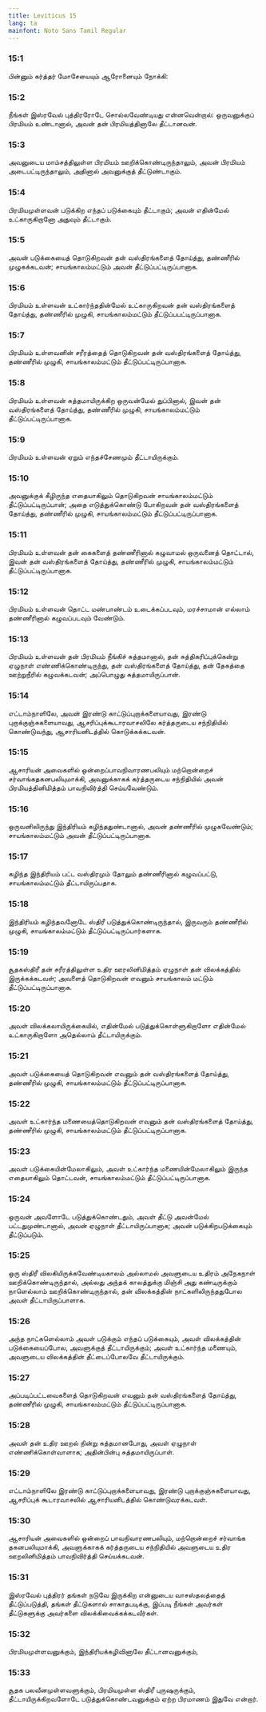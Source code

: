```yaml
---
title: Leviticus 15
lang: ta
mainfont: Noto Sans Tamil Regular
---
```


###  15:1

பின்னும் கர்த்தர் மோசேயையும் ஆரோனையும் நோக்கி:

###  15:2

நீங்கள் இஸ்ரவேல் புத்திரரோடே சொல்லவேண்டியது என்னவென்றால்: ஒருவனுக்குப் பிரமியம் உண்டானால், அவன் தன் பிரமியத்தினாலே தீட்டானவன்.

###  15:3

அவனுடைய மாம்சத்திலுள்ள பிரமியம் ஊறிக்கொண்டிருந்தாலும், அவன் பிரமியம் அடைபட்டிருந்தாலும், அதினால் அவனுக்குத் தீட்டுண்டாகும்.

###  15:4

பிரமியமுள்ளவன் படுக்கிற எந்தப் படுக்கையும் தீட்டாகும்; அவன் எதின்மேல் உட்காருகிறானோ அதுவும் தீட்டாகும்.

###  15:5

அவன் படுக்கையைத் தொடுகிறவன் தன் வஸ்திரங்களைத் தோய்த்து, தண்ணீரில் முழுகக்கடவன்; சாயங்காலம்மட்டும் அவன் தீட்டுப்பட்டிருப்பானாக.

###  15:6

பிரமியம் உள்ளவன் உட்கார்ந்ததின்மேல் உட்காருகிறவன் தன் வஸ்திரங்களைத் தோய்த்து, தண்ணீரில் முழுகி, சாயங்காலம்மட்டும் தீட்டுப்பபட்டிருப்பானாக.

###  15:7

பிரமியம் உள்ளவனின் சரீரத்தைத் தொடுகிறவன் தன் வஸ்திரங்களைத் தோய்த்து, தண்ணீரில் முழுகி, சாயங்காலம்மட்டும் தீட்டுப்பட்டிருப்பானாக.

###  15:8

பிரமியம் உள்ளவன் சுத்தமாயிருக்கிற ஒருவன்மேல் துப்பினால், இவன் தன் வஸ்திரங்களைத் தோய்த்து, தண்ணீரில் முழுகி, சாயங்காலம்மட்டும் தீட்டுப்பட்டிருப்பானாக.

###  15:9

பிரமியம் உள்ளவன் ஏறும் எந்தச்சேணமும் தீட்டாயிருக்கும்.

###  15:10

அவனுக்குக் கீழிருந்த எதையாகிலும் தொடுகிறவன் சாயங்காலம்மட்டும் தீட்டுப்பட்டிருப்பான்; அதை எடுத்துக்கொண்டு போகிறவன் தன் வஸ்திரங்களைத் தோய்த்து, தண்ணீரில் முழுகி, சாயங்காலம்மட்டும் தீட்டுப்பட்டிருப்பானாக.

###  15:11

பிரமியம் உள்ளவன் தன் கைகளைத் தண்ணீரினால் கழுவாமல் ஒருவனைத் தொட்டால், இவன் தன் வஸ்திரங்களைத் தோய்த்து, தண்ணீரில் முழுகி, சாயங்காலம்மட்டும் தீட்டுப்பட்டிருப்பானாக.

###  15:12

பிரமியம் உள்ளவன் தொட்ட மண்பாண்டம் உடைக்கப்படவும், மரச்சாமான் எல்லாம் தண்ணீரினால் கழுவப்படவும் வேண்டும்.

###  15:13

பிரமியம் உள்ளவன் தன் பிரமியம் நீங்கிச் சுத்தமானால், தன் சுத்திகரிப்புக்கென்று ஏழுநாள் எண்ணிக்கொண்டிருந்து, தன் வஸ்திரங்களைத் தோய்த்து, தன் தேகத்தை ஊற்றுநீரில் கழுவக்கடவன்; அப்பொழுது சுத்தமாயிருப்பான்.

###  15:14

எட்டாம்நாளிலே, அவன் இரண்டு காட்டுப்புறாக்களையாவது, இரண்டு புறாக்குஞ்சுகளையாவது, ஆசரிப்புக்கூடாரவாசலிலே கர்த்தருடைய சந்நிதியில் கொண்டுவந்து, ஆசாரியனிடத்தில் கொடுக்கக்கடவன்.

###  15:15

ஆசாரியன் அவைகளில் ஒன்றைப்பாவநிவாரணபலியும் மற்றொன்றைச் சர்வாங்கதகனபலியுமாக்கி, அவனுக்காகக் கர்த்தருடைய சந்நிதியில் அவன் பிரமியத்தினிமித்தம் பாவநிவிர்த்தி செய்யவேண்டும்.

###  15:16

ஒருவனிலிருந்து இந்திரியம் கழிந்ததுண்டானால், அவன் தண்ணீரில் முழுகவேண்டும்; சாயங்காலம்மட்டும் அவன் தீட்டுப்பட்டிருப்பானாக.

###  15:17

கழிந்த இந்திரியம் பட்ட வஸ்திரமும் தோலும் தண்ணீரினால் கழுவப்பட்டு, சாயங்காலம்மட்டும் தீட்டாயிருப்பதாக.

###  15:18

இந்திரியம் கழிந்தவனோடே ஸ்திரீ படுத்துக்கொண்டிருந்தால், இருவரும் தண்ணீரில் முழுகி, சாயங்காலம்மட்டும் தீட்டுப்பட்டிருப்பார்களாக.

###  15:19

சூதகஸ்திரீ தன் சரீரத்திலுள்ள உதிர ஊரலினிமித்தம் ஏழுநாள் தன் விலக்கத்தில் இருக்கக்கடவள்; அவளைத் தொடுகிறவன் எவனும் சாயங்காலம் மட்டும் தீட்டுப்பட்டிருப்பானாக.

###  15:20

அவள் விலக்கலாயிருக்கையில், எதின்மேல் படுத்துக்கொள்ளுகிறாளோ எதின்மேல் உட்காருகிறாளோ அதெல்லாம் தீட்டாயிருக்கும்.

###  15:21

அவள் படுக்கையைத் தொடுகிறவன் எவனும் தன் வஸ்திரங்களைத் தோய்த்து, தண்ணீரில் முழுகி, சாயங்காலம்மட்டும் தீட்டுப்பட்டிருப்பானாக.

###  15:22

அவள் உட்கார்ந்த மணையைத்தொடுகிறவன் எவனும் தன் வஸ்திரங்களைத் தோய்த்து, தண்ணீரில் முழுகி, சாயங்காலம்மட்டும் தீட்டுப்பட்டிருப்பானாக.

###  15:23

அவள் படுக்கையின்மேலாகிலும், அவள் உட்கார்ந்த மணையின்மேலாகிலும் இருந்த எதையாகிலும் தொட்டவன், சாயங்காலம்மட்டும் தீட்டுப்பட்டிருப்பானாக.

###  15:24

ஒருவன் அவளோடே படுத்துக்கொண்டதும், அவள் தீட்டு அவன்மேல் பட்டதுமுண்டானால், அவன் ஏழுநாள் தீட்டாயிருப்பானாக; அவன் படுக்கிறபடுக்கையும் தீட்டுப்படும்.

###  15:25

ஒரு ஸ்திரீ விலகியிருக்கவேண்டியகாலம் அல்லாமல் அவளுடைய உதிரம் அநேகநாள் ஊறிக்கொண்டிருந்தால், அல்லது அந்தக் காலத்துக்கு மிஞ்சி அது கண்டிருக்கும் நாளெல்லாம் ஊறிக்கொண்டிருந்தால், தன் விலக்கத்தின் நாட்களிலிருந்ததுபோல அவள் தீட்டாயிருப்பாளாக.

###  15:26

அந்த நாட்களெல்லாம் அவள் படுக்கும் எந்தப் படுக்கையும், அவள் விலக்கத்தின் படுக்கையைப்போல, அவளுக்குத் தீட்டாயிருக்கும்; அவள் உட்கார்ந்த மணையும், அவளுடைய விலக்கத்தின் தீட்டைப்போலவே தீட்டாயிருக்கும்.

###  15:27

அப்படிப்பட்டவைகளைத் தொடுகிறவன் எவனும் தன் வஸ்திரங்களைத் தோய்த்து, தண்ணீரில் முழுகி, சாயங்காலம்மட்டும் தீட்டுப்பட்டிருப்பானாக.

###  15:28

அவள் தன் உதிர ஊறல் நின்று சுத்தமானபோது, அவள் ஏழுநாள் எண்ணிக்கொள்வாளாக; அதின்பின்பு சுத்தமாயிருப்பாள்.

###  15:29

எட்டாம்நாளிலே இரண்டு காட்டுப்புறாக்களையாவது, இரண்டு புறாக்குஞ்சுகளையாவது, ஆசரிப்புக் கூடாரவாசலில் ஆசாரியனிடத்தில் கொண்டுவரக்கடவள்.

###  15:30

ஆசாரியன் அவைகளில் ஒன்றைப் பாவநிவாரணபலியும், மற்றொன்றைச் சர்வாங்க தகனபலியுமாக்கி, அவளுக்காகக் கர்த்தருடைய சந்நிதியில் அவளுடைய உதிர ஊறலினிமித்தம் பாவநிவிர்த்தி செய்யக்கடவன்.

###  15:31

இஸ்ரவேல் புத்திரர் தங்கள் நடுவே இருக்கிற என்னுடைய வாசஸ்தலத்தைத் தீட்டுப்படுத்தி, தங்கள் தீட்டுகளால் சாகாதபடிக்கு, இப்படி நீங்கள் அவர்கள் தீட்டுகளுக்கு அவர்களை விலக்கிவைக்கக்கடவீர்கள்.

###  15:32

பிரமியமுள்ளவனுக்கும், இந்திரியக்கழிவினாலே தீட்டானவனுக்கும்,

###  15:33

சூதக பலவீனமுள்ளவளுக்கும், பிரமியமுள்ள ஸ்திரீ புருஷருக்கும், தீட்டாயிருக்கிறவளோடே படுத்துக்கொண்டவனுக்கும் ஏற்ற பிரமாணம் இதுவே என்றார்.

